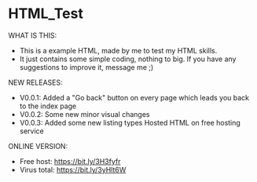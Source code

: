 # HTML_Test
WHAT IS THIS:
- This is a example HTML, made by me to test my HTML skills.
- It just contains some simple coding, nothing to big. If you have any suggestions to improve it, message me ;)

NEW RELEASES:
- V0.0.1: Added a "Go back" button on every page which leads you back to the index page
- V0.0.2: Some new minor visual changes
- V0.0.3: Added some new listing types
          Hosted HTML on free hosting service

ONLINE VERSION:
- Free host: https://bit.ly/3H3fyfr
- Virus total: https://bit.ly/3yHlt6W
